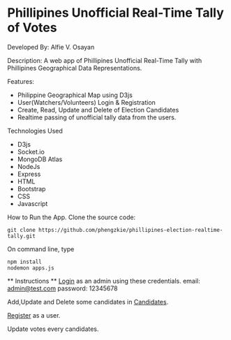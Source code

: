 # Phillipines Unofficial Real-Time Tally of Votes

Developed By: Alfie V. Osayan

Description:
A web app of Phillipines Unofficial Real-Time Tally
with Phillipines Geographical Data Representations.

Features:
- Philippine Geographical Map using D3js
- User(Watchers/Volunteers) Login & Registration
- Create, Read, Update and Delete of Election Candidates
- Realtime passing of unofficial tally data from the users.

Technologies Used
- D3js
- Socket.io
- MongoDB Atlas
- NodeJs
- Express
- HTML
- Bootstrap
- CSS
- Javascript

How to Run the App.
Clone the source code:
```
git clone https://github.com/phengzkie/phillipines-election-realtime-tally.git

```
On command line, type
```
npm install
nodemon apps.js
```

** Instructions **
[Login](http://localhost:8000/login) as an admin using these credentials.
email: admin@test.com
password: 12345678

Add,Update and Delete some candidates in [Candidates](http://localhost:8000/dashboard/candidates).

[Register](http://localhost:8000/register) as a user.

Update votes every candidates.
